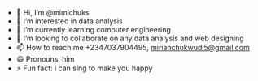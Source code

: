 - 👋 Hi, I’m @mimichuks
- 👀 I’m interested in data analysis
- 🌱 I’m currently learning computer engineering
- 💞️ I’m looking to collaborate on any data analysis and web designing
- 📫 How to reach me +2347037904495, mirianchukwudi5@gmail.com
- 😄 Pronouns: him
- ⚡ Fun fact: i can sing to make you happy

<!---
mimichuks/mimichuks is a ✨ special ✨ repository because its `README.md` (this file) appears on your GitHub profile.
You can click the Preview link to take a look at your changes.
--->
